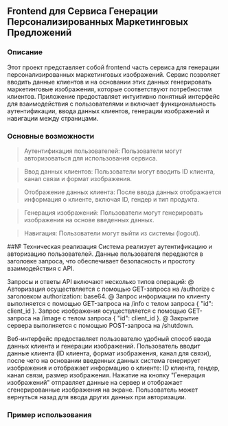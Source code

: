 ## Frontend для Сервиса Генерации Персонализированных Маркетинговых Предложений

### Описание

Этот проект представляет собой frontend часть сервиса для генерации персонализированных маркетинговых изображений. Сервис позволяет вводить данные клиентов и на 
основании этих данных генерировать маркетинговые изображения, которые соответствуют потребностям клиентов. Приложение предоставляет интуитивно понятный интерфейс 
для взаимодействия с пользователями и включает функциональность аутентификации, ввода данных клиентов, генерации изображений и навигации между страницами.

### Основные возможности

> Аутентификация пользователей: Пользователи могут авторизоваться для использования сервиса.

> Ввод данных клиентов: Пользователи могут вводить ID клиента, канал связи и формат изображения.

> Отображение данных клиента: После ввода данных отображается информация о клиенте, включая ID, гендер и тип продукта.

> Генерация изображений: Пользователи могут генерировать изображения на основе введенных данных.

> Навигация: Пользователи могут выйти из системы (logout).

##№ Техническая реализация
Система реализует аутентификацию и авторизацию пользователей. Данные пользователя передаются в заголовке запроса, что обеспечивает безопасность и простоту 
взаимодействия с API.

Запросы и ответы API включают несколько типов операций:
@ Авторизация осуществляется с помощью GET-запроса на /authorize с заголовком authorization: base64. 
@ Запрос информации по клиенту выполняется с помощью GET-запроса на /info с телом запроса { "id": client_id }. Запрос изображения осуществляется с помощью GET-
запроса на /image с телом запроса { "id": client_id }.
@ Закрытие сервера выполняется с помощью POST-запроса на /shutdown.

Веб-интерфейс предоставляет пользователю удобный способ ввода данных клиента и генерации изображений. Пользователь вводит данные клиента (ID клиента,  формат 
изображения, канал для связи), после чего на основании введенных данных система генерирует изображения и отображает информацию о клиенте: ID клиента, гендер, канал 
связи, размер изображения. Нажатие на кнопку "Генерация изображений" отправляет данные на сервер и отображает сгенерированные изображения на экране. Пользователь 
может вернуться назад для ввода других данных при авторизации.

### Пример использования


